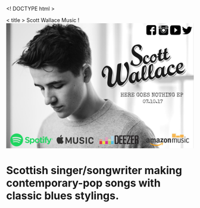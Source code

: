 <! DOCTYPE html >

 >
<head >
< title > Scott Wallace Music </ title >
</ head >
<body >!
<img src="Music Website.jpg"/>


<h1 > Scottish singer/songwriter making contemporary-pop songs with classic blues stylings. </ h1 >
</ body >
</ html >
